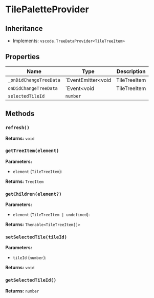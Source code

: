 # TilePaletteProvider

## Inheritance

- Implements: `vscode.TreeDataProvider<TileTreeItem>`

## Properties

| Name | Type | Description |
|------|------|-------------|
| `_onDidChangeTreeData` | `EventEmitter<void | TileTreeItem | null | undefined>` |  |
| `onDidChangeTreeData` | `Event<void | TileTreeItem | null | undefined>` |  |
| `selectedTileId` | `number` |  |

## Methods

### `refresh()`

**Returns:** `void`

### `getTreeItem(element)`

**Parameters:**

- `element` (`TileTreeItem`): 

**Returns:** `TreeItem`

### `getChildren(element?)`

**Parameters:**

- `element` (`TileTreeItem | undefined`): 

**Returns:** `Thenable<TileTreeItem[]>`

### `setSelectedTile(tileId)`

**Parameters:**

- `tileId` (`number`): 

**Returns:** `void`

### `getSelectedTileId()`

**Returns:** `number`

